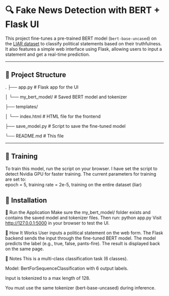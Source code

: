 # 🔍 Fake News Detection with BERT + Flask UI

This project fine-tunes a pre-trained BERT model (`bert-base-uncased`) on the [LIAR dataset](https://huggingface.co/datasets/liar) to classify political statements based on their truthfulness. It also features a simple web interface using Flask, allowing users to input a statement and get a real-time prediction.

---

## 📁 Project Structure

.
├── app.py # Flask app for the UI  

│ └── my_bert_model/ # Saved BERT model and tokenizer  

├── templates/  

│ └── index.html # HTML file for the frontend  

├── save_model.py # Script to save the fine-tuned model  

└── README.md # This file

---
## 🔧 Training  
To train this model, run the script on your browser. I have set the script to detect Nvidia GPU for faster training. The current parameters for training are set to:  
epoch = 5, training rate = 2e-5, training on the entire dataset (liar)

## 🔧 Installation

🚀 Run the Application
Make sure the my_bert_model/ folder exists and contains the saved model and tokenizer files. Then run:
python app.py
Visit http://127.0.0.1:5000 in your browser to test the UI.

🧪 How It Works
User inputs a political statement on the web form.
The Flask backend sends the input through the fine-tuned BERT model.
The model predicts the label (e.g., true, false, pants-fire).
The result is displayed back on the same page.

📌 Notes
This is a multi-class classification task (6 classes).

Model: BertForSequenceClassification with 6 output labels.

Input is tokenized to a max length of 128.

You must use the same tokenizer (bert-base-uncased) during inference.


